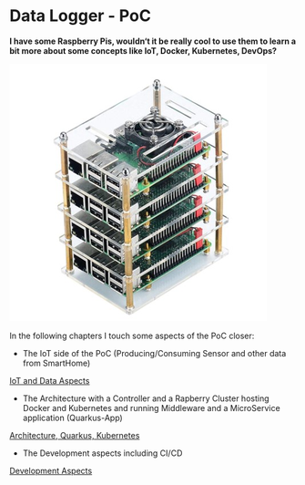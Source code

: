 # Data Logger - PoC



**I have some Raspberry Pis, wouldn‘t it be really cool to use them to learn a bit more about some concepts like IoT, Docker, Kubernetes, DevOps?**



![Raspi Cluster](https://github.com/hdwinkel/quarkus-logger/blob/develop/doc/pictures/DL-raspi-cluster-pic.jpg "Raspi Cluster")



In the following chapters I touch some aspects of the PoC closer:



* The IoT side of the PoC (Producing/Consuming Sensor and other data from SmartHome)

[IoT and Data Aspects](https://github.com/hdwinkel/quarkus-logger/blob/develop/doc/IoT/README.md "IoT and Data Aspects")

* The Architecture with a Controller and a Rapberry Cluster hosting Docker and Kubernetes and running Middleware and a MicroService application (Quarkus-App)

[Architecture, Quarkus, Kubernetes](https://github.com/hdwinkel/quarkus-logger/blob/develop/doc/Architecture/README.md "Architecture, Quarkus, Kubernetes")

* The Development aspects including CI/CD

[Development Aspects](https://github.com/hdwinkel/quarkus-logger/blob/develop/doc/Development/README.md "Development Aspects")

